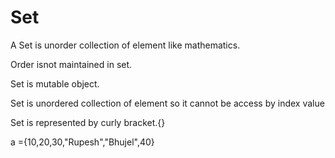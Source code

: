 # Set

A Set is unorder collection of element like mathematics.

Order isnot maintained in set.

Set is mutable object.

Set is unordered collection of element so it cannot be access by index value

Set is represented by curly bracket.{}

a ={10,20,30,"Rupesh","Bhujel",40}